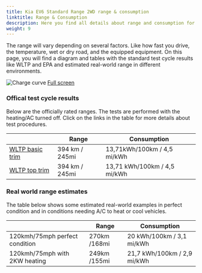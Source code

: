 ```yaml
---
title: Kia EV6 Standard Range 2WD range & consumption
linktitle: Range & Consumption
description: Here you find all details about range and consumption for Kia EV6 Standard Range 2WD.
weight: 9
---
```

<!-- markdownlint-disable MD033 -->

The range will vary depending on several factors. Like how fast you drive, the temperature, wet or dry road, and the equipped equipment. On this page, you will find a diagram and tables with the standard test cycle results like WLTP and EPA and estimated real-world range in different environments. 

![Charge curve](../range.svg  "Range information")
[Full screen](../range.svg)

### Offical test cycle results

Below are the officially rated ranges. The tests are performed with the heating/AC turned off. Click on the links in the table for more details about test procedures. 

| | Range  | Consumption  |
|----|-----|------|
| [WLTP basic trim](../../../../../guides/understandingrange/wltp/) | 394 km / 245mi |13,71kWh/100km / 4,5 mi/kWh | 
| [WLTP top trim](../../../../../guides/understandingrange/wltp/) | 394 km / 245mi | 13,71 kWh/100km / 4,5 mi/kWh | 

### Real world range estimates

The table below shows some estimated real-world examples in perfect condition and in conditions needing A/C to heat or cool vehicles. 

| | Range  | Consumption  |
|----|-----|------|
| 120kmh/75mph perfect condition | 270km /168mi| 20 kWh/100km / 3,1 mi/kWh |
| 120kmh/75mph with 2KW heating | 249km /155mi| 21,7 kWh/100km / 2,9 mi/kWh |
